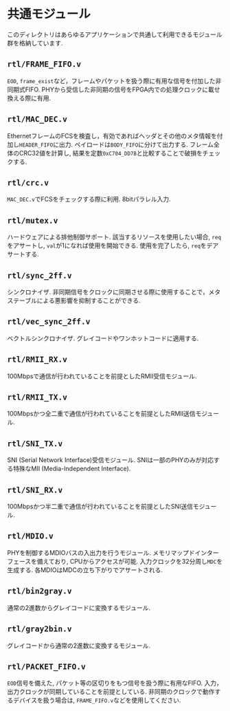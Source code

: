 # 共通モジュール

このディレクトリはあらゆるアプリケーションで共通して利用できるモジュール群を格納しています.

## `rtl/FRAME_FIFO.v`
`EOD`, `frame_exist`など，フレームやパケットを扱う際に有用な信号を付加した非同期式FIFO.
PHYから受信した非同期の信号をFPGA内での処理クロックに載せ換える際に有用.

## `rtl/MAC_DEC.v`
EthernetフレームのFCSを検査し，有効であればヘッダとその他のメタ情報を付加し`HEADER_FIFO`に出力.
ペイロードは`BODY_FIFO`に分けて出力する.
フレーム全体のCRC32値を計算し, 結果を定数`0xC704_DD7B`と比較することで破損をチェックする.

## `rtl/crc.v`
`MAC_DEC.v`でFCSをチェックする際に利用. 8bitパラレル入力.

## `rtl/mutex.v`
ハードウェアによる排他制御サポート. 該当するリソースを使用したい場合, `req`をアサートし, `val`が1になれば使用を開始できる. 
使用を完了したら, `req`をデアサートする. 

## `rtl/sync_2ff.v`
シンクロナイザ. 非同期信号をクロックに同期させる際に使用することで，メタステーブルによる悪影響を抑制することができる.

## `rtl/vec_sync_2ff.v`
ベクトルシンクロナイザ. グレイコードやワンホットコードに適用する. 

## `rtl/RMII_RX.v`
100Mbpsで通信が行われていることを前提としたRMII受信モジュール.

## `rtl/RMII_TX.v`
100Mbpsかつ全二重で通信が行われていることを前提としたRMII送信モジュール.

## `rtl/SNI_TX.v`
SNI (Serial Network Interface)受信モジュール.
SNIは一部のPHYのみが対応する特殊なMII (Media-Independent Interface).

## `rtl/SNI_RX.v`
100Mbpsかつ半二重で通信が行われていることを前提としたSNI送信モジュール.

## `rtl/MDIO.v`
PHYを制御するMDIOバスの入出力を行うモジュール. メモリマップドインターフェースを備えており, CPUからアクセスが可能. 入力クロックを32分周し`MDC`を生成する. 
各MDIOはMDCの立ち下がりでアサートされる.

## `rtl/bin2gray.v`
通常の2進数からグレイコードに変換するモジュール.

## `rtl/gray2bin.v`
グレイコードから通常の2進数に変換するモジュール.

## `rtl/PACKET_FIFO.v`
`EOD`信号を備えた, パケット等の区切りをもつ信号を扱う際に有用なFIFO.
入力，出力クロックが同期していることを前提としている.
非同期のクロックで動作するデバイスを扱う場合は, `FRAME_FIFO.v`などを使用してください.